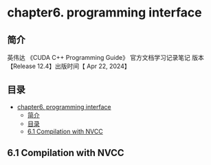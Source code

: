 # chapter6. programming interface
## 简介
英伟达 《CUDA C++ Programming Guide》 官方文档学习记录笔记 版本【Release 12.4】出版时间【 Apr 22, 2024】
## 目录
- [chapter6. programming interface](#chapter6-programming-interface)
  - [简介](#简介)
  - [目录](#目录)
  - [6.1 Compilation with NVCC](#61-compilation-with-nvcc)
    


## 6.1 Compilation with NVCC